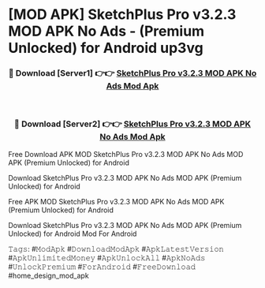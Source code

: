 # [MOD APK] SketchPlus Pro v3.2.3 MOD APK No Ads - (Premium Unlocked) for Android up3vg



<div align="center">
<h3>🔴 Download [Server1] 👉👉 <a href="https://momento.my/?title=SketchPlus_Pro_v3.2.3_MOD_APK_No_Ads">SketchPlus Pro v3.2.3 MOD APK No Ads Mod Apk</a></h3><br>

<h3>🔴 Download [Server2] 👉👉 <a href="https://momento.my/?title=SketchPlus_Pro_v3.2.3_MOD_APK_No_Ads">SketchPlus Pro v3.2.3 MOD APK No Ads Mod Apk</a></h3>
</div>



Free Download APK MOD SketchPlus Pro v3.2.3 MOD APK No Ads MOD APK (Premium Unlocked) for Android

Download SketchPlus Pro v3.2.3 MOD APK No Ads MOD APK (Premium Unlocked) for Android

Free APK MOD SketchPlus Pro v3.2.3 MOD APK No Ads MOD APK (Premium Unlocked) for Android

Download SketchPlus Pro v3.2.3 MOD APK No Ads MOD APK (Premium Unlocked) for Android Mod For Android

𝚃𝚊𝚐𝚜: #𝙼𝚘𝚍𝙰𝚙𝚔 #𝙳𝚘𝚠𝚗𝚕𝚘𝚊𝚍𝙼𝚘𝚍𝙰𝚙𝚔 #𝙰𝚙𝚔𝙻𝚊𝚝𝚎𝚜𝚝𝚅𝚎𝚛𝚜𝚒𝚘𝚗 #𝙰𝚙𝚔𝚄𝚗𝚕𝚒𝚖𝚒𝚝𝚎𝚍𝙼𝚘𝚗𝚎𝚢 #𝙰𝚙𝚔𝚄𝚗𝚕𝚘𝚌𝚔𝙰𝚕𝚕 #𝙰𝚙𝚔𝙽𝚘𝙰𝚍𝚜 #𝚄𝚗𝚕𝚘𝚌𝚔𝙿𝚛𝚎𝚖𝚒𝚞𝚖 #𝙵𝚘𝚛𝙰𝚗𝚍𝚛𝚘𝚒𝚍 #𝙵𝚛𝚎𝚎𝙳𝚘𝚠𝚗𝚕𝚘𝚊𝚍 #home_design_mod_apk
